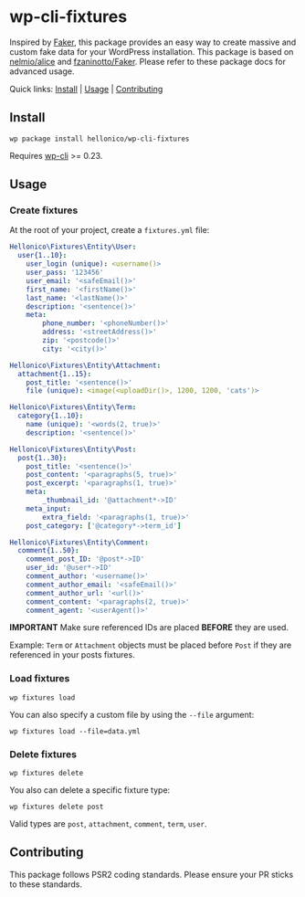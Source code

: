 wp-cli-fixtures
=========================

Inspired by [Faker](https://github.com/trendwerk/faker), this package provides an easy way to create massive and custom fake data for your WordPress installation.
This package is based on [nelmio/alice](https://github.com/nelmio/alice) and [fzaninotto/Faker](https://github.com/fzaninotto/Faker). Please refer to these package docs for advanced usage.

Quick links: [Install](#install) | [Usage](#usage) | [Contributing](#contributing)

## Install

```
wp package install hellonico/wp-cli-fixtures
```
Requires [wp-cli](https://github.com/wp-cli/wp-cli) >= 0.23.

## Usage

### Create fixtures

At the root of your project, create a `fixtures.yml` file:

```yaml
Hellonico\Fixtures\Entity\User:
  user{1..10}:
    user_login (unique): <username()>
    user_pass: '123456'
    user_email: '<safeEmail()>'
    first_name: '<firstName()>'
    last_name: '<lastName()>'
    description: '<sentence()>'
    meta:
        phone_number: '<phoneNumber()>'
        address: '<streetAddress()>'
        zip: '<postcode()>'
        city: '<city()>'

Hellonico\Fixtures\Entity\Attachment:
  attachment{1..15}:
    post_title: '<sentence()>'
    file (unique): <image(<uploadDir()>, 1200, 1200, 'cats')>

Hellonico\Fixtures\Entity\Term:
  category{1..10}:
    name (unique): '<words(2, true)>'
    description: '<sentence()>'

Hellonico\Fixtures\Entity\Post:
  post{1..30}:
    post_title: '<sentence()>'
    post_content: '<paragraphs(5, true)>'
    post_excerpt: '<paragraphs(1, true)>'
    meta:
        _thumbnail_id: '@attachment*->ID'
    meta_input:
        extra_field: '<paragraphs(1, true)>'
    post_category: ['@category*->term_id']

Hellonico\Fixtures\Entity\Comment:
  comment{1..50}:
    comment_post_ID: '@post*->ID'
    user_id: '@user*->ID'
    comment_author: '<username()>'
    comment_author_email: '<safeEmail()>'
    comment_author_url: '<url()>'
    comment_content: '<paragraphs(2, true)>'
    comment_agent: '<userAgent()>'

```

**IMPORTANT** Make sure referenced IDs are placed **BEFORE** they are used.

Example: `Term` or `Attachment` objects must be placed before `Post` if they are referenced in your posts fixtures.

### Load fixtures

```
wp fixtures load
```

You can also specify a custom file by using the `--file` argument:

```
wp fixtures load --file=data.yml
```

### Delete fixtures

```
wp fixtures delete
```

You also can delete a specific fixture type:

```
wp fixtures delete post
```

Valid types are `post`, `attachment`, `comment`, `term`, `user`.


## Contributing

This package follows PSR2 coding standards. Please ensure your PR sticks to these standards. 
